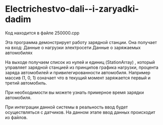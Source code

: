 # Electrichestvo-dali--i-zaryadki-dadim

Код находится в файле 250000.cpp

Эта программа демонстрирует работу зарядной станции. 
Она получает на вход: 
Данные о нагрузки электросети
Данные о заряжаемых автомобилях

На выходе получаем список из нулей и единиц (StationArray) , который 
управляет зарядной станцией из принципов графика нагрузки, процента заряда автомобилей и привилегированности автомобиля. 
Например массив (1, 0, 1) означает что в текущий момент заряжается первый и третий автомобиль.

При необходимости вы можете узнать примерное время зарядки автомобиля.

При интеграции данной системы в реальность ввод будет осуществляться с датчиков. 
На данном этапе ввод данных происходит из файлов.

